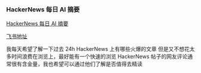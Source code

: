 
### HackerNews 每日 AI 摘要

[HackerNews 每日 AI 摘要](https://www.supertechfans.com/cn/)

[飞书地址](https://lw9eez9cc6.feishu.cn/wiki/Z408wHLlRi8MdCk6QfacpW6bnB0)

我每天希望了解一下过去 24h HackerNews 上有哪些火爆的文章
但是又不想花太多时间浪费在浏览上，最好能有一个快速的浏览
HackerNews 帖子的网友评论通常很有含金量，我也希望可以通过他们了解是否值得去精读